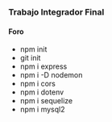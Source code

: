 ### Trabajo Integrador Final

####  Foro

- npm init
- git init
- npm i express
- npm i -D nodemon
- npm i cors 
- npm i dotenv
- npm i sequelize
- npm i mysql2  
